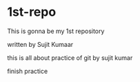 # 1st-repo
This is gonna be my 1st repository

written by Sujit Kumaar

this is all about practice of git by sujit kumar

finish practice
